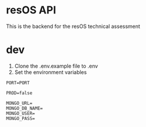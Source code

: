 # resOS API

This is the backend for the resOS technical assessment

# dev

1. Clone the .env.example file to .env
2. Set the environment variables

```
PORT=PORT

PROD=false

MONGO_URL=
MONGO_DB_NAME=
MONGO_USER=
MONGO_PASS=
```
